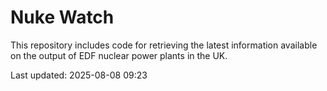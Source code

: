 # Nuke Watch

This repository includes code for retrieving the latest information available on the output of EDF nuclear power plants in the UK.

Last updated: 2025-08-08 09:23